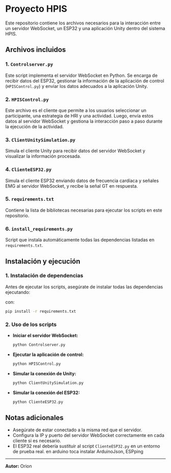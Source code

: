 # Proyecto HPIS

Este repositorio contiene los archivos necesarios para la interacción entre un servidor WebSocket, un ESP32 y una aplicación Unity dentro del sistema HPIS.

## Archivos incluidos

### 1. `Controlserver.py`

Este script implementa el servidor WebSocket en Python. Se encarga de recibir datos del ESP32, gestionar la información de la aplicación de control (`HPISControl.py`) y enviar los datos adecuados a la aplicación Unity.

### 2. `HPISControl.py`

Este archivo es el cliente que permite a los usuarios seleccionar un participante, una estrategia de HRI y una actividad. Luego, envía estos datos al servidor WebSocket y gestiona la interacción paso a paso durante la ejecución de la actividad.

### 3. `ClientUnitySimulation.py`

Simula el cliente Unity para recibir datos del servidor WebSocket y visualizar la información procesada.

### 4. `ClienteESP32.py`

Simula el cliente ESP32 enviando datos de frecuencia cardíaca y señales EMG al servidor WebSocket, y recibe la señal GT en respuesta.

### 5. `requirements.txt`

Contiene la lista de bibliotecas necesarias para ejecutar los scripts en este repositorio.

### 6. `install_requirements.py`

Script que instala automáticamente todas las dependencias listadas en `requirements.txt`.

## Instalación y ejecución

### 1. Instalación de dependencias

Antes de ejecutar los scripts, asegúrate de instalar todas las dependencias ejecutando:

con:

```bash
pip install -r requirements.txt
```

### 2. Uso de los scripts

- **Iniciar el servidor WebSocket:**
  ```bash
  python Controlserver.py
  ```
- **Ejecutar la aplicación de control:**
  ```bash
  python HPISControl.py
  ```
- **Simular la conexión de Unity:**
  ```bash
  python ClientUnitySimulation.py
  ```
- **Simular la conexión del ESP32:**
  ```bash
  python ClienteESP32.py
  ```

## Notas adicionales

- Asegúrate de estar conectado a la misma red que el servidor.
- Configura la IP y puerto del servidor WebSocket correctamente en cada cliente si es necesario.
- El ESP32 real debería sustituir al script `ClienteESP32.py` en un entorno de prueba real.
  en arduino toca instalar ArduinoJson, ESPping

---

**Autor:** Orion
